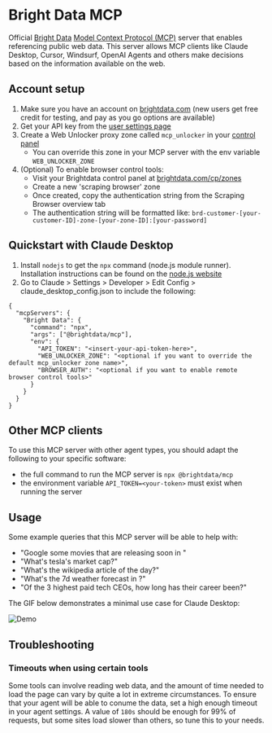 # Bright Data MCP

Official [Bright Data](https://brightdata.com) [Model Context Protocol (MCP)](https://github.com/modelcontextprotocol) server that enables referencing public web data. This server allows MCP clients like Claude Desktop, Cursor, Windsurf, OpenAI Agents and others make decisions based on the information available on the web.

## Account setup

1. Make sure you have an account on [brightdata.com](https://brightdata.com) (new users get free credit for testing, and pay as you go options are available)
2. Get your API key from the [user settings page](https://brightdata.com/cp/setting/users)
3. Create a Web Unlocker proxy zone called `mcp_unlocker` in your [control panel](https://brightdata.com/cp/zones)
    - You can override this zone in your MCP server with the env variable `WEB_UNLOCKER_ZONE`
4. (Optional) To enable browser control tools:
   - Visit your Brightdata control panel at [brightdata.com/cp/zones](https://brightdata.com/cp/zones)
   - Create a new 'scraping browser' zone
   - Once created, copy the authentication string from the Scraping Browser overview tab
   - The authentication string will be formatted like: `brd-customer-[your-customer-ID]-zone-[your-zone-ID]:[your-password]`


## Quickstart with Claude Desktop

1. Install `nodejs` to get the `npx` command (node.js module runner). Installation instructions can be found on the [node.js website](https://nodejs.org/en/download)
2. Go to Claude > Settings > Developer > Edit Config > claude_desktop_config.json to include the following:

```
{
  "mcpServers": {
    "Bright Data": {
      "command": "npx",
      "args": ["@brightdata/mcp"],
      "env": {
        "API_TOKEN": "<insert-your-api-token-here>",
        "WEB_UNLOCKER_ZONE": "<optional if you want to override the default mcp_unlocker zone name>",
        "BROWSER_AUTH": "<optional if you want to enable remote browser control tools>"
      }
    }
  }
}
```

## Other MCP clients

To use this MCP server with other agent types, you should adapt the following to your specific software:
- the full command to run the MCP server is `npx @brightdata/mcp`
- the environment variable `API_TOKEN=<your-token>` must exist when running the server

## Usage

Some example queries that this MCP server will be able to help with:
- "Google some movies that are releasing soon in <area>"
- "What's tesla's market cap?"
- "What's the wikipedia article of the day?"
- "What's the 7d weather forecast in <location>?"
- "Of the 3 highest paid tech CEOs, how long has their career been?"

The GIF below demonstrates a minimal use case for Claude Desktop:

![Demo](Demo.gif)

## Troubleshooting

### Timeouts when using certain tools

Some tools can involve reading web data, and the amount of time needed to load the page can vary by quite a lot in extreme circumstances.
To ensure that your agent will be able to conume the data, set a high enough timeout in your agent settings.
A value of `180s` should be enough for 99% of requests, but some sites load slower than others, so tune this to your needs.
